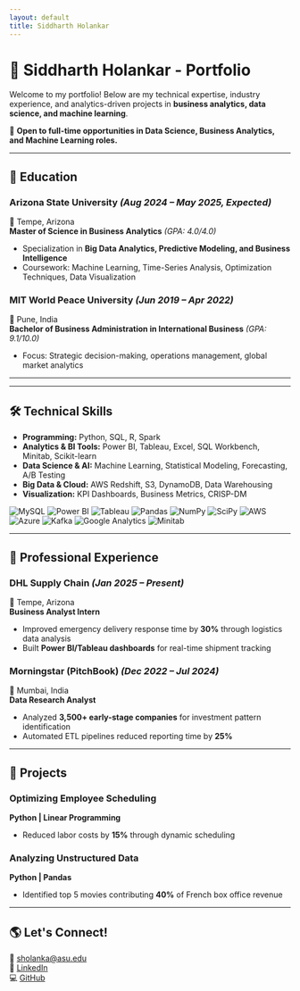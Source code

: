 ```yaml
---
layout: default
title: Siddharth Holankar
---
```


# 🌟 Siddharth Holankar - Portfolio

Welcome to my portfolio! Below are my technical expertise, industry experience, and analytics-driven projects in **business analytics, data science, and machine learning**.

📌 **Open to full-time opportunities in Data Science, Business Analytics, and Machine Learning roles.**

---

## 🏫 Education

### **Arizona State University** *(Aug 2024 – May 2025, Expected)*  
📍 Tempe, Arizona  
**Master of Science in Business Analytics** *(GPA: 4.0/4.0)*  
- Specialization in **Big Data Analytics, Predictive Modeling, and Business Intelligence**  
- Coursework: Machine Learning, Time-Series Analysis, Optimization Techniques, Data Visualization  

### **MIT World Peace University** *(Jun 2019 – Apr 2022)*  
📍 Pune, India  
**Bachelor of Business Administration in International Business** *(GPA: 9.1/10.0)*  
- Focus: Strategic decision-making, operations management, global market analytics  

---

---

## 🛠️ Technical Skills

- **Programming:** Python, SQL, R, Spark  
- **Analytics & BI Tools:** Power BI, Tableau, Excel, SQL Workbench, Minitab, Scikit-learn  
- **Data Science & AI:** Machine Learning, Statistical Modeling, Forecasting, A/B Testing  
- **Big Data & Cloud:** AWS Redshift, S3, DynamoDB, Data Warehousing  
- **Visualization:** KPI Dashboards, Business Metrics, CRISP-DM  

<div class="tools-grid">
  <!-- Database & BI -->
  <img src="https://cdn.jsdelivr.net/gh/devicons/devicon@latest/icons/mysql/mysql-original-wordmark.svg" alt="MySQL">
  <img src="https://cdn.jsdelivr.net/gh/devicons/devicon@latest/icons/powerbi/powerbi-original.svg" alt="Power BI">
  <img src="https://cdn.jsdelivr.net/gh/devicons/devicon@latest/icons/tableau/tableau-original.svg" alt="Tableau">

  <!-- Python Stack -->
  <img src="https://cdn.jsdelivr.net/gh/devicons/devicon@latest/icons/pandas/pandas-original-wordmark.svg" alt="Pandas">
  <img src="https://cdn.jsdelivr.net/gh/devicons/devicon@latest/icons/numpy/numpy-original-wordmark.svg" alt="NumPy">
  <img src="https://upload.wikimedia.org/wikipedia/commons/3/38/Scipy_2019_Logo.svg" alt="SciPy">

  <!-- Cloud & Big Data -->
  <img src="https://cdn.jsdelivr.net/gh/devicons/devicon@latest/icons/amazonwebservices/amazonwebservices-original-wordmark.svg" alt="AWS">
  <img src="https://cdn.jsdelivr.net/gh/devicons/devicon@latest/icons/azure/azure-original-wordmark.svg" alt="Azure">
  <img src="https://cdn.jsdelivr.net/gh/devicons/devicon@latest/icons/apachekafka/apachekafka-original-wordmark.svg" alt="Kafka">

  <!-- Analytics -->
  <img src="https://upload.wikimedia.org/wikipedia/commons/6/67/Google_Analytics_Logo.svg" alt="Google Analytics">
  <img src="https://upload.wikimedia.org/wikipedia/commons/0/05/Minitab_logo.svg" alt="Minitab">
</div>

---

## 💼 Professional Experience

### **DHL Supply Chain** *(Jan 2025 – Present)*  
📍 Tempe, Arizona  
**Business Analyst Intern**  
- Improved emergency delivery response time by **30%** through logistics data analysis  
- Built **Power BI/Tableau dashboards** for real-time shipment tracking  

### **Morningstar (PitchBook)** *(Dec 2022 – Jul 2024)*  
📍 Mumbai, India  
**Data Research Analyst**  
- Analyzed **3,500+ early-stage companies** for investment pattern identification  
- Automated ETL pipelines reduced reporting time by **25%**  

---

## 🚀 Projects

### **Optimizing Employee Scheduling**  
**Python | Linear Programming**  
- Reduced labor costs by **15%** through dynamic scheduling  

### **Analyzing Unstructured Data**  
**Python | Pandas**  
- Identified top 5 movies contributing **40%** of French box office revenue  

---

## 🌎 Let's Connect!
📧 [sholanka@asu.edu](mailto:sholanka@asu.edu)  
🔗 [LinkedIn](https://linkedin.com/in/sholankar/)  
💻 [GitHub](https://github.com/siddharthholankar)
